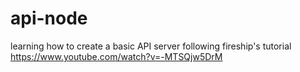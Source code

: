 # api-node
learning how to create a basic API server following fireship's tutorial
https://www.youtube.com/watch?v=-MTSQjw5DrM